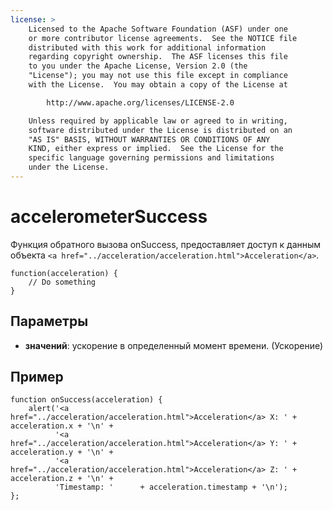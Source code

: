 ```yaml
---
license: >
    Licensed to the Apache Software Foundation (ASF) under one
    or more contributor license agreements.  See the NOTICE file
    distributed with this work for additional information
    regarding copyright ownership.  The ASF licenses this file
    to you under the Apache License, Version 2.0 (the
    "License"); you may not use this file except in compliance
    with the License.  You may obtain a copy of the License at

        http://www.apache.org/licenses/LICENSE-2.0

    Unless required by applicable law or agreed to in writing,
    software distributed under the License is distributed on an
    "AS IS" BASIS, WITHOUT WARRANTIES OR CONDITIONS OF ANY
    KIND, either express or implied.  See the License for the
    specific language governing permissions and limitations
    under the License.
---
```


# accelerometerSuccess

Функция обратного вызова onSuccess, предоставляет доступ к данным объекта `<a href="../acceleration/acceleration.html">Acceleration</a>`.

    function(acceleration) {
        // Do something
    }
    

## Параметры

*   **значений**: ускорение в определенный момент времени. (Ускорение)

## Пример

    function onSuccess(acceleration) {
        alert('<a href="../acceleration/acceleration.html">Acceleration</a> X: ' + acceleration.x + '\n' +
              '<a href="../acceleration/acceleration.html">Acceleration</a> Y: ' + acceleration.y + '\n' +
              '<a href="../acceleration/acceleration.html">Acceleration</a> Z: ' + acceleration.z + '\n' +
              'Timestamp: '      + acceleration.timestamp + '\n');
    };